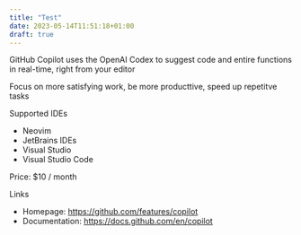 ```yaml
---
title: "Test"
date: 2023-05-14T11:51:18+01:00
draft: true
---
```

GitHub Copilot uses the OpenAI Codex to suggest code and entire functions in real-time, right from your editor

Focus on more satisfying work, be more producttive, speed up repetitve tasks

Supported IDEs
- Neovim
- JetBrains IDEs
- Visual Studio
- Visual Studio Code

Price: $10 / month

Links
- Homepage: https://github.com/features/copilot
- Documentation: https://docs.github.com/en/copilot
